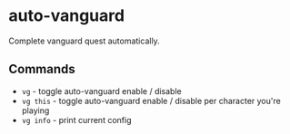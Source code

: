 auto-vanguard
===
Complete vanguard quest automatically.

## Commands
- `vg` - toggle auto-vanguard enable / disable
- `vg this` - toggle auto-vanguard enable / disable per character you're playing
- `vg info` - print current config